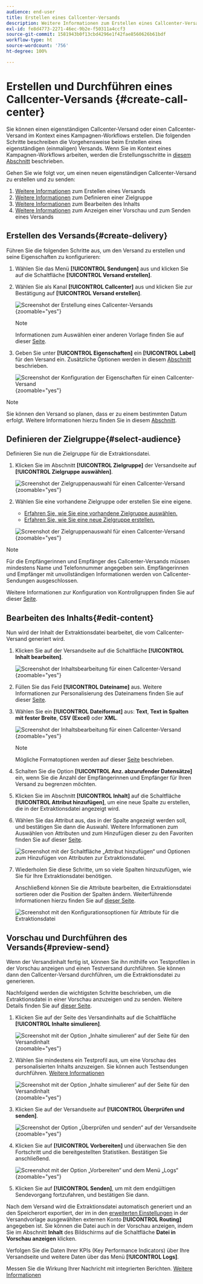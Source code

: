 ```yaml
---
audience: end-user
title: Erstellen eines Callcenter-Versands
description: Weitere Informationen zum Erstellen eines Callcenter-Versands mit Adobe Campaign Web
exl-id: fe8d4773-2271-46ec-9b2e-f50311a4ccf3
source-git-commit: 1581943b0f13cbd4296e1f42fae8560626b61bdf
workflow-type: ht
source-wordcount: '756'
ht-degree: 100%

---
```


# Erstellen und Durchführen eines Callcenter-Versands {#create-call-center}

Sie können einen eigenständigen Callcenter-Versand oder einen Callcenter-Versand im Kontext eines Kampagnen-Workflows erstellen. Die folgenden Schritte beschreiben die Vorgehensweise beim Erstellen eines eigenständigen (einmaligen) Versands. Wenn Sie im Kontext eines Kampagnen-Workflows arbeiten, werden die Erstellungsschritte in [diesem Abschnitt](../workflows/activities/channels.md#create-a-delivery-in-a-campaign-workflow) beschrieben.

Gehen Sie wie folgt vor, um einen neuen eigenständigen Callcenter-Versand zu erstellen und zu senden:

1. [Weitere Informationen](#create-delivery) zum Erstellen eines Versands
1. [Weitere Informationen](#select-audience) zum Definieren einer Zielgruppe
1. [Weitere Informationen](#edit-content) zum Bearbeiten des Inhalts
1. [Weitere Informationen](#preview-send) zum Anzeigen einer Vorschau und zum Senden eines Versands

## Erstellen des Versands{#create-delivery}

Führen Sie die folgenden Schritte aus, um den Versand zu erstellen und seine Eigenschaften zu konfigurieren:

1. Wählen Sie das Menü **[!UICONTROL Sendungen]** aus und klicken Sie auf die Schaltfläche **[!UICONTROL Versand erstellen]**.

1. Wählen Sie als Kanal **[!UICONTROL Callcenter]** aus und klicken Sie zur Bestätigung auf **[!UICONTROL Versand erstellen]**.

   ![Screenshot der Erstellung eines Callcenter-Versands](assets/cc-create.png){zoomable="yes"}

   >[!NOTE]
   >
   >Informationen zum Auswählen einer anderen Vorlage finden Sie auf dieser [Seite](../msg/delivery-template.md).

1. Geben Sie unter **[!UICONTROL Eigenschaften]** ein **[!UICONTROL Label]** für den Versand ein. Zusätzliche Optionen werden in diesem [Abschnitt](../email/create-email.md#create-email) beschrieben.

   ![Screenshot der Konfiguration der Eigenschaften für einen Callcenter-Versand](assets/cc-properties.png){zoomable="yes"}

>[!NOTE]
>
>Sie können den Versand so planen, dass er zu einem bestimmten Datum erfolgt. Weitere Informationen hierzu finden Sie in diesem [Abschnitt](../msg/gs-deliveries.md#gs-schedule).

## Definieren der Zielgruppe{#select-audience}

Definieren Sie nun die Zielgruppe für die Extraktionsdatei.

1. Klicken Sie im Abschnitt **[!UICONTROL Zielgruppe]** der Versandseite auf **[!UICONTROL Zielgruppe auswählen]**.

   ![Screenshot der Zielgruppenauswahl für einen Callcenter-Versand](assets/cc-audience.png){zoomable="yes"}

1. Wählen Sie eine vorhandene Zielgruppe oder erstellen Sie eine eigene.

   * [Erfahren Sie, wie Sie eine vorhandene Zielgruppe auswählen.](../audience/add-audience.md)
   * [Erfahren Sie, wie Sie eine neue Zielgruppe erstellen.](../audience/one-time-audience.md)

   ![Screenshot der Zielgruppenauswahl für einen Callcenter-Versand](assets/cc-audience2.png){zoomable="yes"}

>[!NOTE]
>
>Für die Empfängerinnen und Empfänger des Callcenter-Versands müssen mindestens Name und Telefonnummer angegeben sein. Empfängerinnen und Empfänger mit unvollständigen Informationen werden von Callcenter-Sendungen ausgeschlossen.
>
>Weitere Informationen zur Konfiguration von Kontrollgruppen finden Sie auf dieser [Seite](../audience/control-group.md).

## Bearbeiten des Inhalts{#edit-content}

Nun wird der Inhalt der Extraktionsdatei bearbeitet, die vom Callcenter-Versand generiert wird.

1. Klicken Sie auf der Versandseite auf die Schaltfläche **[!UICONTROL Inhalt bearbeiten]**.

   ![Screenshot der Inhaltsbearbeitung für einen Callcenter-Versand](assets/cc-content0.png){zoomable="yes"}

1. Füllen Sie das Feld **[!UICONTROL Dateiname]** aus. Weitere Informationen zur Personalisierung des Dateinamens finden Sie auf dieser [Seite](../personalization/personalize.md).

1. Wählen Sie ein **[!UICONTROL Dateiformat]** aus: **Text**, **Text in Spalten mit fester Breite**, **CSV (Excel)** oder **XML**.

   ![Screenshot der Inhaltsbearbeitung für einen Callcenter-Versand](assets/cc-content.png){zoomable="yes"}

   >[!NOTE]
   >
   >Mögliche Formatoptionen werden auf dieser [Seite](../direct-mail/content-direct-mail.md#properties) beschrieben.

1. Schalten Sie die Option **[!UICONTROL Anz. abzurufender Datensätze]** ein, wenn Sie die Anzahl der Empfängerinnen und Empfänger für Ihren Versand zu begrenzen möchten.

1. Klicken Sie im Abschnitt **[!UICONTROL Inhalt]** auf die Schaltfläche **[!UICONTROL Attribut hinzufügen]**, um eine neue Spalte zu erstellen, die in der Extraktionsdatei angezeigt wird.

1. Wählen Sie das Attribut aus, das in der Spalte angezeigt werden soll, und bestätigen Sie dann die Auswahl. Weitere Informationen zum Auswählen von Attributen und zum Hinzufügen dieser zu den Favoriten finden Sie auf dieser [Seite](../get-started/attributes.md).

   ![Screenshot mit der Schaltfläche „Attribut hinzufügen“ und Optionen zum Hinzufügen von Attributen zur Extraktionsdatei.](assets/cc-add-attribute.png)

1. Wiederholen Sie diese Schritte, um so viele Spalten hinzuzufügen, wie Sie für Ihre Extraktionsdatei benötigen.

   Anschließend können Sie die Attribute bearbeiten, die Extraktionsdatei sortieren oder die Position der Spalten ändern. Weiterführende Informationen hierzu finden Sie auf [dieser Seite](../direct-mail/content-direct-mail.md#content).

   ![Screenshot mit den Konfigurationsoptionen für Attribute für die Extraktionsdatei](assets/cc-content-attributes.png)

## Vorschau und Durchführen des Versands{#preview-send}

Wenn der Versandinhalt fertig ist, können Sie ihn mithilfe von Testprofilen in der Vorschau anzeigen und einen Testversand durchführen. Sie können dann den Callcenter-Versand durchführen, um die Extraktionsdatei zu generieren.

Nachfolgend werden die wichtigsten Schritte beschrieben, um die Extraktionsdatei in einer Vorschau anzuzeigen und zu senden. Weitere Details finden Sie auf [dieser Seite](../direct-mail/send-direct-mail.md).

1. Klicken Sie auf der Seite des Versandinhalts auf die Schaltfläche **[!UICONTROL Inhalte simulieren]**.

   ![Screenshot mit der Option „Inhalte simulieren“ auf der Seite für den Versandinhalt](assets/cc-simulate0.png){zoomable="yes"}

1. Wählen Sie mindestens ein Testprofil aus, um eine Vorschau des personalisierten Inhalts anzuzeigen. Sie können auch Testsendungen durchführen. [Weitere Informationen](../direct-mail/send-direct-mail.md#preview-dm)

   ![Screenshot mit der Option „Inhalte simulieren“ auf der Seite für den Versandinhalt](assets/cc-simulate.png){zoomable="yes"}

1. Klicken Sie auf der Versandseite auf **[!UICONTROL Überprüfen und senden]**.

   ![Screenshot der Option „Überprüfen und senden“ auf der Versandseite](assets/cc-review-send.png){zoomable="yes"}

1. Klicken Sie auf **[!UICONTROL Vorbereiten]** und überwachen Sie den Fortschritt und die bereitgestellten Statistiken. Bestätigen Sie anschließend.

   ![Screenshot mit der Option „Vorbereiten“ und dem Menü „Logs“](assets/cc-prepare.png){zoomable="yes"}

1. Klicken Sie auf **[!UICONTROL Senden]**, um mit dem endgültigen Sendevorgang fortzufahren, und bestätigen Sie dann.

Nach dem Versand wird die Extraktionsdatei automatisch generiert und an den Speicherort exportiert, der im in den [erweiterten Einstellungen](../advanced-settings/delivery-settings.md) in der Versandvorlage ausgewählten externen Konto **[!UICONTROL Routing]** angegeben ist. Sie können die Datei auch in der Vorschau anzeigen, indem Sie im Abschnitt **Inhalt** des Bildschirms auf die Schaltfläche **Datei in Vorschau anzeigen** klicken.

Verfolgen Sie die Daten Ihrer KPIs (Key Performance Indicators) über Ihre Versandseite und weitere Daten über das Menü **[!UICONTROL Logs]**.

Messen Sie die Wirkung Ihrer Nachricht mit integrierten Berichten. [Weitere Informationen](../reporting/direct-mail.md)
